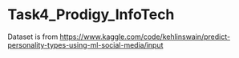 # Task4_Prodigy_InfoTech
Dataset is from
https://www.kaggle.com/code/kehlinswain/predict-personality-types-using-ml-social-media/input
